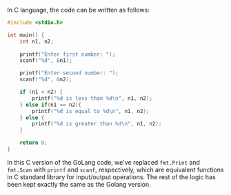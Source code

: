  In C language, the code can be written as follows:

```c
#include <stdio.h>

int main() {
    int n1, n2;
    
    printf("Enter first number: ");
    scanf("%d", &n1);

    printf("Enter second number: ");
    scanf("%d", &n2);

    if (n1 < n2) {
        printf("%d is less than %d\n", n1, n2);
    } else if(n1 == n2){
        printf("%d is equal to %d\n", n1, n2);
    } else {
        printf("%d is greater than %d\n", n1, n2);
    }

    return 0;
}
```
In this C version of the GoLang code, we've replaced `fmt.Print` and `fmt.Scan` with `printf` and `scanf`, respectively, which are equivalent functions in C standard library for input/output operations. The rest of the logic has been kept exactly the same as the Golang version.
